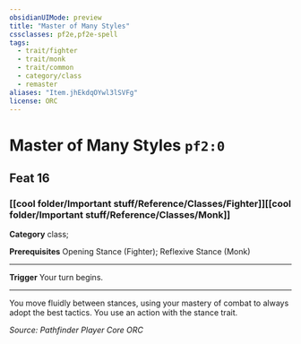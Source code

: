 ```yaml
---
obsidianUIMode: preview
title: "Master of Many Styles"
cssclasses: pf2e,pf2e-spell
tags:
  - trait/fighter
  - trait/monk
  - trait/common
  - category/class
  - remaster
aliases: "Item.jhEkdqOYwl3lSVFg"
license: ORC
---
```

# Master of Many Styles `pf2:0`
## Feat 16
### [[cool folder/Important stuff/Reference/Classes/Fighter]][[cool folder/Important stuff/Reference/Classes/Monk]]

**Category** class; 



**Prerequisites** Opening Stance (Fighter); Reflexive Stance (Monk)
* * *
**Trigger** Your turn begins.

* * *

You move fluidly between stances, using your mastery of combat to always adopt the best tactics. You use an action with the stance trait.

*Source: Pathfinder Player Core*
*ORC*